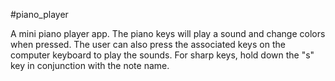 #piano_player

A mini piano player app. The piano keys will play a sound and change colors when pressed. The user can also press the associated keys on the computer keyboard to play the sounds. For sharp keys, hold down the "s" key in conjunction with the note name. 
